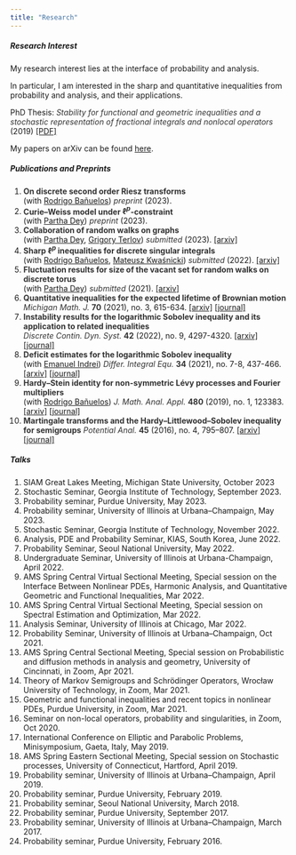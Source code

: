 ```yaml
---
title: "Research"
---
```


##### Research Interest

My research interest lies at the interface of probability and analysis. 

In particular, I am interested in the sharp and quantitative inequalities from probability and analysis, and their applications.

PhD Thesis: *Stability for functional and geometric inequalities and a stochastic representation of fractional integrals and nonlocal operators* (2019) [[PDF]](thesis-daesungk.pdf)

My papers on arXiv can be found [here](https://arxiv.org/a/kim_d_6.html).

##### Publications and Preprints

1. **On discrete second order Riesz transforms**<br>
   (with [Rodrigo Bañuelos](https://www.math.purdue.edu/people/bio/banuelos/home)) *preprint* (2023).
2. **Curie–Weiss model under $\ell^p$-constraint**<br>
   (with [Partha Dey](http://psdey.web.illinois.edu)) *preprint* (2023).
3. **Collaboration of random walks on graphs**<br>
   (with [Partha Dey](http://psdey.web.illinois.edu), [Grigory Terlov](https://sites.google.com/view/gterlov/home)) *submitted* (2023).   [[arxiv]](https://arxiv.org/abs/2302.14241)
4. **Sharp $\ell^p$ inequalities for discrete singular integrals**<br>
   (with [Rodrigo Bañuelos](https://www.math.purdue.edu/people/bio/banuelos/home), [Mateusz Kwaśnicki](http://prac.im.pwr.edu.pl/~kwasnicki/papers.php)) *submitted* (2022).    [[arxiv]](https://arxiv.org/abs/2209.09737)
5. **Fluctuation results for size of the vacant set for random walks on discrete torus**<br>
   (with [Partha Dey](http://psdey.web.illinois.edu)) *submitted* (2021).       [[arxiv]](https://arxiv.org/abs/2108.06450)
6. **Quantitative inequalities for the expected lifetime of Brownian motion**<br>
   *Michigan Math. J.*  **70** (2021), no. 3, 615-634.  [[arxiv]](https://arxiv.org/abs/1904.09565) [[journal]](https://doi.org/10.1307/mmj/1593136867)
7. **Instability results for the logarithmic Sobolev inequality and its application to related inequalities**<br>
   *Discrete Contin. Dyn. Syst.* **42** (2022), no. 9, 4297-4320.    [[arxiv]](https://arxiv.org/abs/1805.06272) [[journal]](https://www.aimsciences.org/article/doi/10.3934/dcds.2022053)
8. **Deficit estimates for the logarithmic Sobolev inequality**<br>
   (with [Emanuel Indrei](https://www.math.purdue.edu/~eindrei/Main.html)) *Differ. Integral Equ.*  **34** (2021), no. 7-8, 437-466.    [[arxiv]](https://arxiv.org/abs/1805.06107) [[journal]](https://projecteuclid.org/journals/differential-and-integral-equations/volume-34/issue-7_2f_8/Deficit-estimates-for-the-Logarithmic-Sobolev/die034-0708-437.full) 
9. **Hardy–Stein identity for non-symmetric Lévy processes and Fourier multipliers**<br>
   (with [Rodrigo Bañuelos](https://www.math.purdue.edu/people/bio/banuelos/home)) *J. Math. Anal. Appl.* **480** (2019), no. 1, 123383.  [[arxiv]](https://arxiv.org/abs/1702.06573) [[journal]](https://www.sciencedirect.com/science/article/abs/pii/S0022247X19306511?via%3Dihub) 
10. **Martingale transforms and the Hardy–Littlewood–Sobolev inequality for semigroups**
   *Potential Anal.* **45** (2016), no. 4, 795–807. [[arxiv]](https://arxiv.org/abs/1506.01208) [[journal]](https://link.springer.com/article/10.1007/s11118-016-9571-0)


##### Talks

1. SIAM Great Lakes Meeting, Michigan State University, October 2023
2. Stochastic Seminar,  Georgia Institute of Technology,  September 2023.   
3. Probability seminar,  Purdue University,  May 2023.   
4. Probability seminar,  University of Illinois at Urbana–Champaign,  May 2023.   
5. Stochastic Seminar,  Georgia Institute of Technology,  November 2022.   
6. Analysis, PDE and Probability Seminar,  KIAS, South Korea,  June 2022.   
7. Probability Seminar,  Seoul National University,  May 2022.   
8. Undergraduate Seminar,  University of Illinois at Urbana-Champaign,  April 2022. 
9. AMS Spring Central Virtual Sectional Meeting, Special session on the Interface Between Nonlinear PDEs, Harmonic Analysis, and Quantitative Geometric and Functional Inequalities,  Mar 2022.   
10. AMS Spring Central Virtual Sectional Meeting, Special session on Spectral Estimation and Optimization,  Mar 2022.   
11. Analysis Seminar,  University of Illinois at Chicago,  Mar 2022.   
12. Probability Seminar,  University of Illinois at Urbana–Champaign,  Oct 2021.   
13. AMS Spring Central Sectional Meeting, Special session on Probabilistic and diffusion methods in analysis and geometry,  University of Cincinnati, in Zoom,  Apr 2021.   
14. Theory of Markov Semigroups and Schrödinger Operators,  Wrocław University of Technology, in Zoom,  Mar 2021. 
15. Geometric and functional inequalities and recent topics in nonlinear PDEs,  Purdue University, in Zoom,  Mar 2021.
16. Seminar on non-local operators, probability and singularities,  in Zoom,  Oct 2020.
17. International Conference on Elliptic and Parabolic Problems, Minisymposium,  Gaeta, Italy,  May 2019.   
18. AMS Spring Eastern Sectional Meeting, Special session on Stochastic processes,  University of Connecticut, Hartford,  April 2019.   
19. Probability seminar,  University of Illinois at Urbana–Champaign,  April 2019.   
20. Probability seminar,  Purdue University,  February 2019.   
21. Probability seminar,  Seoul National University,  March 2018.   
22. Probability seminar,  Purdue University,  September 2017.   
23. Probability seminar,  University of Illinois at Urbana–Champaign,  March 2017.   
24. Probability seminar,  Purdue University,  February 2016.   

<style>
em, strong {
  color: #333;
}
</style>
